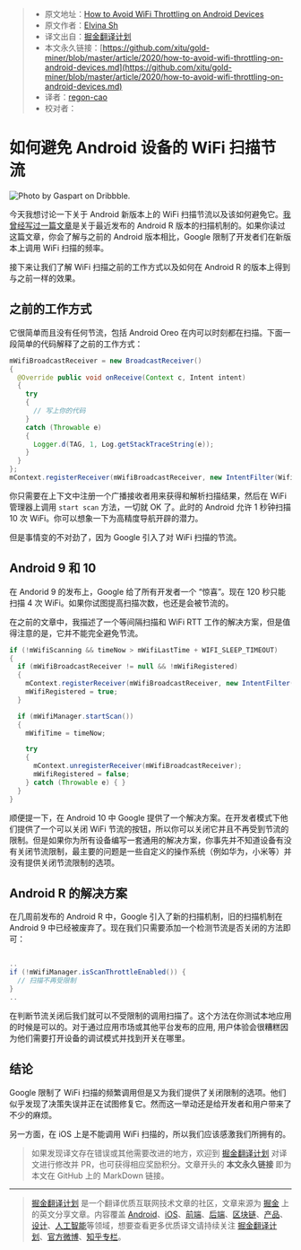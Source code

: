 > - 原文地址：[How to Avoid WiFi Throttling on Android Devices](https://medium.com/better-programming/how-to-avoid-wifi-throttling-on-android-devices-494a0cc29dd8)
> - 原文作者：[Elvina Sh](https://medium.com/@navigine)
> - 译文出自：[掘金翻译计划](https://github.com/xitu/gold-miner)
> - 本文永久链接：[https://github.com/xitu/gold-miner/blob/master/article/2020/how-to-avoid-wifi-throttling-on-android-devices.md](https://github.com/xitu/gold-miner/blob/master/article/2020/how-to-avoid-wifi-throttling-on-android-devices.md)
> - 译者：[regon-cao](https://github.com/regon-cao)
> - 校对者：

# 如何避免 Android 设备的 WiFi 扫描节流

![Photo by [Gaspart](https://dribbble.com/Gaspart) on [Dribbble](https://dribbble.com/).](https://cdn-images-1.medium.com/max/3200/0*LvG0BzxbMunbCN3Z.png)

今天我想讨论一下关于 Android 新版本上的 WiFi 扫描节流以及该如何避免它。[我曾经写过一篇文章](https://proandroiddev.com/android-wifi-scanning-frustrations-799d1d942aea)是关于最近发布的 Android R 版本的扫描机制的。如果你读过这篇文章，你会了解与之前的 Android 版本相比，Google 限制了开发者们在新版本上调用 WiFi 扫描的频率。

接下来让我们了解 WiFi 扫描之前的工作方式以及如何在 Android R 的版本上得到与之前一样的效果。

## 之前的工作方式

它很简单而且没有任何节流，包括 Android Oreo 在内可以时刻都在扫描。下面一段简单的代码解释了之前的工作方式：

```Java
mWifiBroadcastReceiver = new BroadcastReceiver()
{
  @Override public void onReceive(Context c, Intent intent)
  {
    try
    {
      // 写上你的代码
    }
    catch (Throwable e)
    {
      Logger.d(TAG, 1, Log.getStackTraceString(e));
    }
  }
};
mContext.registerReceiver(mWifiBroadcastReceiver, new IntentFilter(WifiManager.SCAN_RESULTS_AVAILABLE_ACTION));
```

你只需要在上下文中注册一个广播接收者用来获得和解析扫描结果，然后在 WiFi 管理器上调用 `start scan` 方法，一切就 OK 了。此时的 Android 允许 1 秒钟扫描 10 次 WiFi。你可以想象一下为高精度导航开辟的潜力。

但是事情变的不对劲了，因为 Google 引入了对 WiFi 扫描的节流。

## Android 9 和 10

在 Andorid 9 的发布上，Google 给了所有开发者一个 “惊喜”。现在 120 秒只能扫描 4 次 WiFi。如果你试图提高扫描次数，也还是会被节流的。

在之前的文章中，我描述了一个等间隔扫描和 WiFi RTT 工作的解决方案，但是值得注意的是，它并不能完全避免节流。

```Java
if (!mWifiScanning && timeNow > mWifiLastTime + WIFI_SLEEP_TIMEOUT)
{
  if (mWifiBroadcastReceiver != null && !mWifiRegistered)
  {
    mContext.registerReceiver(mWifiBroadcastReceiver, new IntentFilter(WifiManager.SCAN_RESULTS_AVAILABLE_ACTION));
    mWifiRegistered = true;
  }

  if (mWifiManager.startScan())
  {
    mWifiTime = timeNow;

    try
    {
      mContext.unregisterReceiver(mWifiBroadcastReceiver);
      mWifiRegistered = false;
    } catch (Throwable e) { }
  }
}
```

顺便提一下，在 Android 10 中 Google 提供了一个解决方案。在开发者模式下他们提供了一个可以关闭 WiFi 节流的按钮，所以你可以关闭它并且不再受到节流的限制。但是如果你为所有设备编写一套通用的解决方案，你事先并不知道设备有没有关闭节流限制，最主要的问题是一些自定义的操作系统（例如华为，小米等）并没有提供关闭节流限制的选项。

## Android R 的解决方案

在几周前发布的 Android R 中，Google 引入了新的扫描机制，旧的扫描机制在 Android 9 中已经被废弃了。现在我们只需要添加一个检测节流是否关闭的方法即可：

```Java

..
if (!mWifiManager.isScanThrottleEnabled()) {
  // 扫描不再受限制
}
..
```

在判断节流关闭后我们就可以不受限制的调用扫描了。这个方法在你测试本地应用的时候是可以的。对于通过应用市场或其他平台发布的应用, 用户体验会很糟糕因为他们需要打开设备的调试模式并找到开关在哪里。

## 结论

Google 限制了 WiFi 扫描的频繁调用但是又为我们提供了关闭限制的选项。他们似乎发现了决策失误并正在试图修复它。然而这一举动还是给开发者和用户带来了不少的麻烦。

另一方面，在 iOS 上是不能调用 WiFi 扫描的，所以我们应该感激我们所拥有的。

> 如果发现译文存在错误或其他需要改进的地方，欢迎到 [掘金翻译计划](https://github.com/xitu/gold-miner) 对译文进行修改并 PR，也可获得相应奖励积分。文章开头的 **本文永久链接** 即为本文在 GitHub 上的 MarkDown 链接。

---

> [掘金翻译计划](https://github.com/xitu/gold-miner) 是一个翻译优质互联网技术文章的社区，文章来源为 [掘金](https://juejin.im) 上的英文分享文章。内容覆盖 [Android](https://github.com/xitu/gold-miner#android)、[iOS](https://github.com/xitu/gold-miner#ios)、[前端](https://github.com/xitu/gold-miner#前端)、[后端](https://github.com/xitu/gold-miner#后端)、[区块链](https://github.com/xitu/gold-miner#区块链)、[产品](https://github.com/xitu/gold-miner#产品)、[设计](https://github.com/xitu/gold-miner#设计)、[人工智能](https://github.com/xitu/gold-miner#人工智能)等领域，想要查看更多优质译文请持续关注 [掘金翻译计划](https://github.com/xitu/gold-miner)、[官方微博](http://weibo.com/juejinfanyi)、[知乎专栏](https://zhuanlan.zhihu.com/juejinfanyi)。
